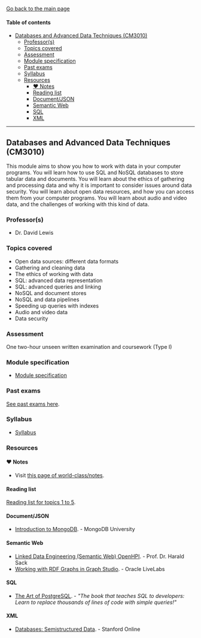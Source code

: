 [Go back to the main page](../../../README.md)

#### Table of contents

- [Databases and Advanced Data Techniques (CM3010)](#databases-and-advanced-data-techniques-cm3010)
  - [Professor(s)](#professors)
  - [Topics covered](#topics-covered)
  - [Assessment](#assessment)
  - [Module specification](#module-specification)
  - [Past exams](#past-exams)
  - [Syllabus](#syllabus)
  - [Resources](#resources)
    - [:heart: Notes](#heart-notes)
    - [Reading list](#reading-list)
    - [Document/JSON](#documentjson)
    - [Semantic Web](#semantic-web)
    - [SQL](#sql)
    - [XML](#xml)

---

## Databases and Advanced Data Techniques (CM3010)

This module aims to show you how to work with data in your computer
programs. You will learn how to use SQL and NoSQL databases to store
tabular data and documents. You will learn about the ethics of gathering
and processing data and why it is important to consider issues around
data security. You will learn about open data resources, and how you can
access them from your computer programs. You will learn about audio and
video data, and the challenges of working with this kind of data.

### Professor(s)

- Dr. David Lewis

### Topics covered

- Open data sources: different data formats
- Gathering and cleaning data
- The ethics of working with data
- SQL: advanced data representation
- SQL: advanced queries and linking
- NoSQL and document stores
- NoSQL and data pipelines
- Speeding up queries with indexes
- Audio and video data
- Data security

### Assessment

One two-hour unseen written examination and coursework (Type I)

### Module specification

- [Module specification](https://github.com/world-class/binary-assets/blob/master/modules/module-specification/CM3010_DADT-Module-Spec.pdf)

### Past exams

[See past exams here](https://github.com/world-class/binary-assets/tree/master/modules/cm3010-dadt/past-exams).

### Syllabus

- [Syllabus](https://github.com/world-class/binary-assets/blob/master/modules/syllabi/Syllabus_CM3010_DADT.pdf)

### Resources

#### :heart: Notes

- Visit [this page of world-class/notes](https://github.com/world-class/notes/tree/master/level-6/databases-and-advanced-data-techniques).

#### Reading list

[Reading list for topics 1 to 5](https://github.com/world-class/binary-assets/blob/master/modules/cm3010-dadt/CM3010_reading_list_topics_1-5.pdf).

<!-- Complimentary external resources -->
#### Document/JSON
- [Introduction to MongoDB](https://learn.mongodb.com/learn/learning-path/introduction-to-mongodb). - MongoDB University

#### Semantic Web

- [Linked Data Engineering (Semantic Web) OpenHPI](https://www.youtube.com/playlist?list=PLoOmvuyo5UAfY6jb46jCpMoqb-dbVewxg). - Prof. Dr. Harald Sack
- [Working with RDF Graphs in Graph Studio](https://apexapps.oracle.com/pls/apex/r/dbpm/livelabs/view-workshop?wid=3195). - Oracle LiveLabs 

#### SQL
- [The Art of PostgreSQL](https://theartofpostgresql.com/). - _"The book that teaches SQL to developers: Learn to replace thousands of lines of code with simple queries!"_

#### XML

- [Databases: Semistructured Data](https://www.edx.org/learn/relational-databases/stanford-university-databases-semistructured-data). - Stanford Online


